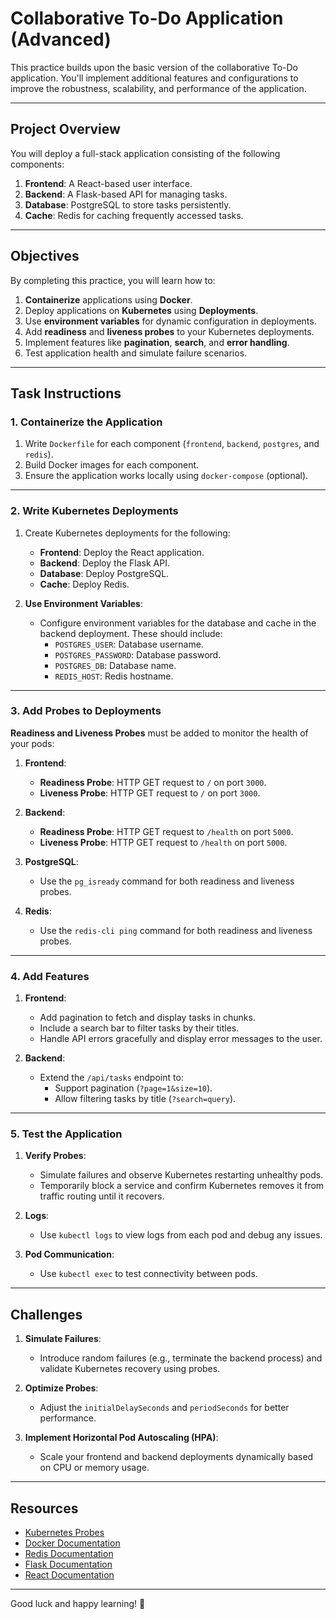 # Collaborative To-Do Application (Advanced)

This practice builds upon the basic version of the collaborative To-Do application. You'll implement additional features and configurations to improve the robustness, scalability, and performance of the application.

---

## **Project Overview**

You will deploy a full-stack application consisting of the following components:

1. **Frontend**: A React-based user interface.
2. **Backend**: A Flask-based API for managing tasks.
3. **Database**: PostgreSQL to store tasks persistently.
4. **Cache**: Redis for caching frequently accessed tasks.

---

## **Objectives**

By completing this practice, you will learn how to:

1. **Containerize** applications using **Docker**.
2. Deploy applications on **Kubernetes** using **Deployments**.
3. Use **environment variables** for dynamic configuration in deployments.
4. Add **readiness** and **liveness probes** to your Kubernetes deployments.
5. Implement features like **pagination**, **search**, and **error handling**.
6. Test application health and simulate failure scenarios.

---

## **Task Instructions**

### **1. Containerize the Application**

1. Write `Dockerfile` for each component (`frontend`, `backend`, `postgres`, and `redis`).
2. Build Docker images for each component.
3. Ensure the application works locally using `docker-compose` (optional).

---

### **2. Write Kubernetes Deployments**

1. Create Kubernetes deployments for the following:
   - **Frontend**: Deploy the React application.
   - **Backend**: Deploy the Flask API.
   - **Database**: Deploy PostgreSQL.
   - **Cache**: Deploy Redis.

2. **Use Environment Variables**:
   - Configure environment variables for the database and cache in the backend deployment. These should include:
     - `POSTGRES_USER`: Database username.
     - `POSTGRES_PASSWORD`: Database password.
     - `POSTGRES_DB`: Database name.
     - `REDIS_HOST`: Redis hostname.

---

### **3. Add Probes to Deployments**

**Readiness and Liveness Probes** must be added to monitor the health of your pods:

1. **Frontend**:
   - **Readiness Probe**: HTTP GET request to `/` on port `3000`.
   - **Liveness Probe**: HTTP GET request to `/` on port `3000`.

2. **Backend**:
   - **Readiness Probe**: HTTP GET request to `/health` on port `5000`.
   - **Liveness Probe**: HTTP GET request to `/health` on port `5000`.

3. **PostgreSQL**:
   - Use the `pg_isready` command for both readiness and liveness probes.

4. **Redis**:
   - Use the `redis-cli ping` command for both readiness and liveness probes.

---

### **4. Add Features**

1. **Frontend**:
   - Add pagination to fetch and display tasks in chunks.
   - Include a search bar to filter tasks by their titles.
   - Handle API errors gracefully and display error messages to the user.

2. **Backend**:
   - Extend the `/api/tasks` endpoint to:
     - Support pagination (`?page=1&size=10`).
     - Allow filtering tasks by title (`?search=query`).

---

### **5. Test the Application**

1. **Verify Probes**:
   - Simulate failures and observe Kubernetes restarting unhealthy pods.
   - Temporarily block a service and confirm Kubernetes removes it from traffic routing until it recovers.

2. **Logs**:
   - Use `kubectl logs` to view logs from each pod and debug any issues.

3. **Pod Communication**:
   - Use `kubectl exec` to test connectivity between pods.

---

## **Challenges**

1. **Simulate Failures**:
   - Introduce random failures (e.g., terminate the backend process) and validate Kubernetes recovery using probes.

2. **Optimize Probes**:
   - Adjust the `initialDelaySeconds` and `periodSeconds` for better performance.

3. **Implement Horizontal Pod Autoscaling (HPA)**:
   - Scale your frontend and backend deployments dynamically based on CPU or memory usage.

---

## **Resources**

- [Kubernetes Probes](https://kubernetes.io/docs/tasks/configure-pod-container/configure-liveness-readiness-startup-probes/)
- [Docker Documentation](https://docs.docker.com/)
- [Redis Documentation](https://redis.io/docs/)
- [Flask Documentation](https://flask.palletsprojects.com/)
- [React Documentation](https://reactjs.org/docs/)

---

Good luck and happy learning! 🚀
